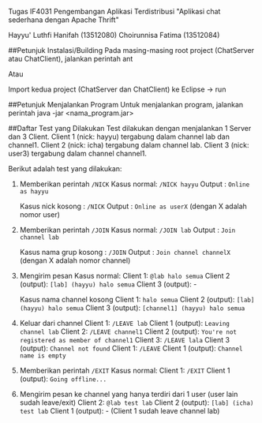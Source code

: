 Tugas IF4031 Pengembangan Aplikasi Terdistribusi
"Aplikasi chat sederhana dengan Apache Thrift"

Hayyu' Luthfi Hanifah (13512080)
Choirunnisa Fatima (13512084)

##Petunjuk Instalasi/Building
Pada masing-masing root project (ChatServer atau ChatClient), jalankan perintah ant 

Atau

Import kedua project (ChatServer dan ChatClient) ke Eclipse -> run

##Petunjuk Menjalankan Program
Untuk menjalankan program, jalankan perintah java -jar <nama_program.jar>

##Daftar Test yang Dilakukan
Test dilakukan dengan menjalankan 1 Server dan 3 Client. Client 1 (nick: hayyu) tergabung dalam channel lab dan channel1. Client 2 (nick: icha) tergabung dalam channel lab. Client 3 (nick: user3) tergabung dalam channel channel1. 

Berikut adalah test yang dilakukan:
1. Memberikan perintah `/NICK`
	Kasus normal: `/NICK hayyu`
	Output		: `Online as hayyu`

	Kasus nick kosong	: `/NICK`
	Output				: `Online as userX` (dengan X adalah nomor user)

2. Memberikan perintah `/JOIN`
	Kasus normal: `/JOIN lab`
	Output		: `Join channel lab`

	Kasus nama grup kosong  : `/JOIN`
	Output					: `Join channel channelX` (dengan X adalah nomor channel)

3. Mengirim pesan
	Kasus normal:
		Client 1: `@lab halo semua`
		Client 2 (output): `[lab] (hayyu) halo semua`
		Client 3 (output): - 

	Kasus nama channel kosong
		Client 1: `halo semua`
		Client 2 (output): `[lab] (hayyu) halo semua`
		Client 3 (output): `[channel1] (hayyu) halo semua`

4. Keluar dari channel
		Client 1: `/LEAVE lab`
		Client 1 (output): `Leaving channel lab`
		Client 2: `/LEAVE channel1`
		Client 2 (output): `You're not registered as member of channel1`
		Client 3: `/LEAVE lala`
		Client 3 (output): `Channel not found`
		Client 1: `/LEAVE`
		Client 1 (output): `Channel name is empty`

6. Memberikan perintah `/EXIT`
	Kasus normal:
		Client 1: `/EXIT`
		Client 1 (output): `Going offline...`

7. Mengirim pesan ke channel yang hanya terdiri dari 1 user (user lain sudah leave/exit)
	Client 2: `@lab test lab`
	Client 2 (output): `[lab] (icha) test lab`
	Client 1 (output): - (Client 1 sudah leave channel lab)


